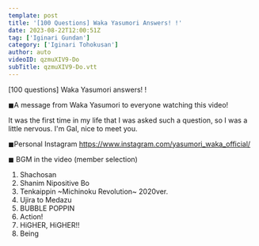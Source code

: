 ```yaml
---
template: post
title: '[100 Questions] Waka Yasumori Answers! !'
date: 2023-08-22T12:00:51Z
tag: ['Iginari Gundan']
category: ['Iginari Tohokusan']
author: auto 
videoID: qzmuXIV9-Do
subTitle: qzmuXIV9-Do.vtt
---
```

[100 questions] Waka Yasumori answers! !

◼︎A message from Waka Yasumori to everyone watching this video!

It was the first time in my life that I was asked such a question, so I was a little nervous. I'm Gal, nice to meet you.

◼︎Personal Instagram
https://www.instagram.com/yasumori_waka_official/

◼︎ BGM in the video (member selection)

1. Shachosan
2. Shanim Nipositive Bo
3. Tenkaippin ~Michinoku Revolution~ 2020ver.
4. Ujira to Medazu
5. BUBBLE POPPIN
6. Action!
7. HiGHER, HiGHER!!
8. Being